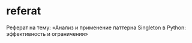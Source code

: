 # referat
Реферат на тему: «Анализ и применение паттерна Singleton в Python: эффективность и ограничения»
